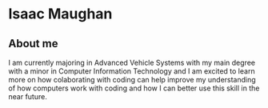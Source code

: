 Isaac Maughan
==============

About me
---------

I am currently majoring in Advanced Vehicle Systems with my main degree with a minor in Computer Information Technology and I am excited to learn more on how colaborating with coding can help improve my understanding of how computers work with coding and how I can better use this skill in the near future.

